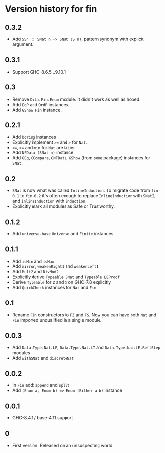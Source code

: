 # Version history for fin

## 0.3.2

- Add `SS' :: SNat n -> SNat (S n)`, pattern synonym with explicit argument.

## 0.3.1

- Support GHC-8.6.5...9.10.1

## 0.3

- Remove `Data.Fin.Enum` module. It didn't work as well as hoped.
- Add `EqP` and `OrdP` instances.
- Add `GShow Fin` instance.

## 0.2.1

- Add `boring` instances
- Explicitly implement `>=` and `>` for `Nat`.
- `<=`, `>=` and `min` for `Nat` are lazier
- Add `NFData (SNat n)` instance
- Add `GEq`, `GCompare`, `GNFData`, `GShow` (from `some` package) instances for `SNat`.

## 0.2

- `SNat` is now what was called `InlineInduction`.
  To migrate code from `fin-0.1` to `fin-0.2` it's often enough to
  replace `InlineInduction` with `SNatI`, and `inlineInduction` with `induction`. 
- Explicitly mark all modules as Safe or Trustworthy.

## 0.1.2

- Add `universe-base` `Universe` and `Finite` instances

## 0.1.1

- Add `isMin` and `isMax`
- Add `mirror`, `weakenRight1` and `weakenLeft1`
- Add `Mult2` and `DivMod2`
- Explicitly derive `Typeable SNat` and `Typeable LEProof`
- Derive `Typeable` for `Z` and `S` on GHC-7.8 explicitly
- Add `QuickCheck` instances for `Nat` and `Fin`

## 0.1

- Rename `Fin` constructors to `FZ` and `FS`.
  Now you can have both `Nat` and `Fin` imported unqualified in a single module.

## 0.0.3

- Add `Data.Type.Nat.LE`, `Data.Type.Nat.LT` and `Data.Type.Nat.LE.ReflStep`
  modules
- Add `withSNat` and `discreteNat`

## 0.0.2

- In `Fin` add: `append` and `split`
- Add `(Enum a, Enum b) => Enum (Either a b)` instance

## 0.0.1

- GHC-8.4.1 / base-4.11 support

## 0

- First version. Released on an unsuspecting world.
